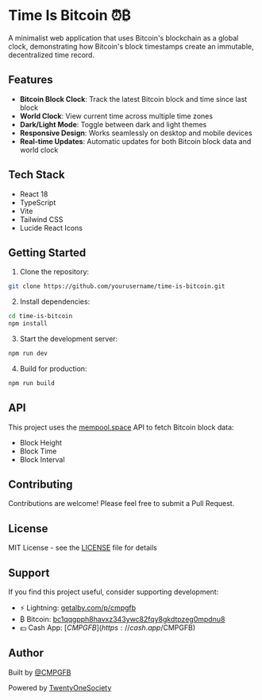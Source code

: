 # Time Is Bitcoin ⏰₿

A minimalist web application that uses Bitcoin's blockchain as a global clock, demonstrating how Bitcoin's block timestamps create an immutable, decentralized time record.

## Features

- **Bitcoin Block Clock**: Track the latest Bitcoin block and time since last block
- **World Clock**: View current time across multiple time zones
- **Dark/Light Mode**: Toggle between dark and light themes
- **Responsive Design**: Works seamlessly on desktop and mobile devices
- **Real-time Updates**: Automatic updates for both Bitcoin block data and world clock

## Tech Stack

- React 18
- TypeScript
- Vite
- Tailwind CSS
- Lucide React Icons

## Getting Started

1. Clone the repository:
```bash
git clone https://github.com/yourusername/time-is-bitcoin.git
```

2. Install dependencies:
```bash
cd time-is-bitcoin
npm install
```

3. Start the development server:
```bash
npm run dev
```

4. Build for production:
```bash
npm run build
```

## API

This project uses the [mempool.space](https://mempool.space/api) API to fetch Bitcoin block data:

- Block Height
- Block Time
- Block Interval

## Contributing

Contributions are welcome! Please feel free to submit a Pull Request.

## License

MIT License - see the [LICENSE](LICENSE) file for details

## Support

If you find this project useful, consider supporting development:

- ⚡️ Lightning: [getalby.com/p/cmpgfb](https://getalby.com/p/cmpgfb)
- ₿ Bitcoin: [bc1qqgpph8havxz343ywc82fqy8gkdtpzeg0mpdnu8](https://mempool.space/address/bc1qqgpph8havxz343ywc82fqy8gkdtpzeg0mpdnu8)
- 💵 Cash App: [$CMPGFB](https://cash.app/$CMPGFB)

## Author

Built by [@CMPGFB](https://x.com/CMPGFB)

Powered by [TwentyOneSociety](https://twentyonesociety.com)
